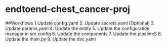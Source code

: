 # endtoend-chest_cancer-proj

##Workflows
1.Update config.yaml
2. Update secrets.yaml [Optional]
3. Update params.yaml
4. Update the entity
5. Update the configuration manager in src config
6. Update the components
7. Update the pipelineS
8. Update the main.py
9. Update the dvc.yaml